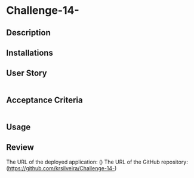 # Challenge-14-

## Description


## Installations

## User Story
```

```


## Acceptance Criteria
```

```

## Usage


## Review
The URL of the deployed application: ()
The URL of the GitHub repository: (https://github.com/krsilveira/Challenge-14-)